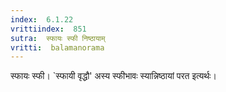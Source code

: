 ```yaml
---
index:  6.1.22
vrittiindex:  851
sutra:  स्फायः स्फी निष्ठायाम्
vritti:  balamanorama 
---
```


स्फायः स्फी। `स्फायी वृद्धौ' अस्य स्फीभावः स्यान्निष्ठायां परत इत्यर्थः। 

